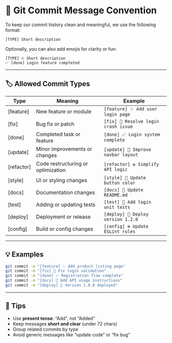 # 🧩 Git Commit Message Convention

To keep our commit history clean and meaningful, we use the following format:

```
[TYPE] Short description
```

Optionally, you can also add emojis for clarity or fun:
```
[TYPE] 🔥 Short description
✅ [done] Login feature completed
```

---

## 🏷️ **Allowed Commit Types**

| Type | Meaning | Example |
|------|----------|----------|
| [feature] | New feature or module | `[feature] ✨ Add user login page` |
| [fix] | Bug fix or patch | `[fix] 🐛 Resolve login crash issue` |
| [done] | Completed task or feature | `[done] ✅ Login system complete` |
| [update] | Minor improvements or changes | `[update] 🔧 Improve navbar layout` |
| [refactor] | Code restructuring or optimization | `[refactor] ♻️ Simplify API logic` |
| [style] | UI or styling changes | `[style] 💄 Update button color` |
| [docs] | Documentation changes | `[docs] 📝 Update README.md` |
| [test] | Adding or updating tests | `[test] 🧪 Add login unit tests` |
| [deploy] | Deployment or release | `[deploy] 🚀 Deploy version 1.2.0` |
| [config] | Build or config changes | `[config] ⚙️ Update ESLint rules` |

---

## 💡 **Examples**

```bash
git commit -m "[feature] ✨ Add product listing page"
git commit -m "[fix] 🐛 Fix login validation"
git commit -m "[done] ✅ Registration flow complete"
git commit -m "[docs] 📝 Add API usage instructions"
git commit -m "[deploy] 🚀 Version 1.0.0 deployed"
```

---

## 📘 **Tips**
- Use **present tense**: “Add”, not “Added”  
- Keep messages **short and clear** (under 72 chars)  
- Group related commits by type  
- Avoid generic messages like “update code” or “fix bug”

